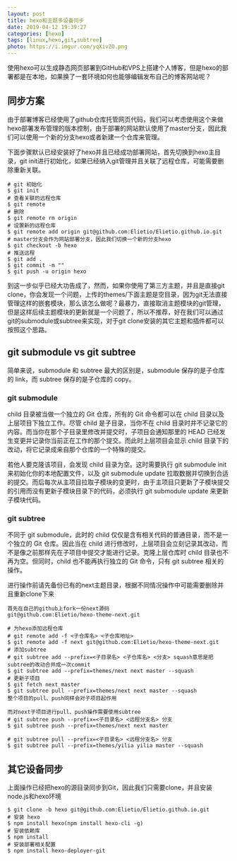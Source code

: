 ```yaml
---
layout: post
title: hexo和主题多设备同步
date: 2019-04-12 19:39:27
categories: [hexo]
tags: [linux,hexo,git,subtree]
photo: https://i.imgur.com/yqXivZO.png
---
```


使用hexo可以生成静态网页部署到GitHub和VPS上搭建个人博客，但是hexo的部署都是在本地，如果换了一套环境如何也能够编辑发布自己的博客网站呢？
<!-- more --> 
## 同步方案

由于部署博客已经使用了github仓库托管网页代码，我们可以考虑使用这个来做hexo部署发布管理的版本控制，由于部署的网站默认使用了master分支，因此我们可以使用一个新的分支hexo或者新建一个仓库来管理。

下面步骤默认已经安装好了hexo并且已经成功部署网站，首先切换到hexo主目录，git init进行初始化，如果已经纳入git管理并且关联了远程仓库，可能需要删除重新关联。

```shell
# git 初始化
$ git init
# 查看关联的远程仓库
$ git remote
# 删除
$ git remote rm origin
# 设置新的远程仓库
$ git remote add origin git@github.com:Elietio/Elietio.github.io.git
# master分支会作为网站部署分支，因此我们切换一个新的分支hexo
$ git checkout -b hexo
# 推送远程
$ git add .
$ git commit -m ""
$ git push -u origin hexo
```

到这一步似乎已经大功告成了，然而，如果你使用了第三方主题，并且是直接git clone，你会发现一个问题，上传的themes/下面主题是空目录，因为git无法直接管理这样的嵌套模块，那么该怎么做呢？最暴力，直接取消主题模块的git管理，但是这样后续主题模块的更新就是一个问题了，所以不推荐，好在我们可以通过git的submodule或subtree来实现，对于git clone安装的其它主题和插件都可以按照这个思路。

## git submodule vs git subtree

简单来说，submodule 和 subtree 最大的区别是，submodule 保存的是子仓库的 link，而 subtree 保存的是子仓库的 copy。

### git submodule

child 目录被当做一个独立的 Git 仓库，所有的 Git 命令都可以在 child 目录以及上层项目下独立工作。尽管 child 是子目录，当你不在 child 目录时并不记录它的内容。而当你在那个子目录里修改并提交时，子项目会通知那里的 HEAD 已经发生变更并记录你当前正在工作的那个提交。而此时上层项目会显示 child 目录下的改动，将它记录成来自那个仓库的一个特殊的提交。

若他人要克隆该项目，会发现 child 目录为空。这时需要执行 git submodule init 来初始化你的本地配置文件，以及 git submodule update 拉取数据并切换到合适的提交。而后每次从主项目拉取子模块的变更时，由于主项目只更新了子模块提交的引用而没有更新子模块目录下的代码，必须执行 git submodule update 来更新子模块代码。

### git subtree

不同于 git submodule，此时的 child 仅仅是含有相关代码的普通目录，而不是一个独立的 Git 仓库。因此当在 child 进行修改时，上层项目会立刻记录其改动，而不是像之前那样先在子项目中提交才能进行记录。克隆上层仓库时 child 目录也不再为空。但同时，child 也不能再执行独立的 Git 命令，只有 git subtree 相关的操作。

进行操作前请先备份已有的next主题目录，根据不同情况操作中可能需要删除并且重新clone下来

```shell
首先在自己的github上fork一份next源码
git@github.com:Elietio/hexo-theme-next.git     

# 为hexo添加远程仓库 
# git remote add -f <子仓库名> <子仓库地址>
$ git remote add -f next git@github.com:Elietio/hexo-theme-next.git
# 添加subtree
# git subtree add --prefix=<子目录名> <子仓库名> <分支> squash意思是把subtree的改动合并成一次commit
$ git subtree add --prefix=themes/next next master --squash
# 更新子项目
$ git fetch next master
$ git subtree pull --prefix=themes/next next master --squash
整个项目的pull、push同样会对子项目起作用

而对next子项目进行pull、push操作需要使用subtree
# git subtree push --prefix=<子目录名> <远程分支名> 分支
$ git subtree push --prefix=themes/next next master  

# git subtree pull --prefix=<子目录名> <远程分支名> 分支
$ git subtree pull --prefix=themes/yilia yilia master --squash
```

## 其它设备同步

上面操作已经把hexo的源目录同步到Git，因此我们只需要clone，并且安装node.js和hexo环境

```shell
$ git clone -b hexo git@github.com:Elietio/Elietio.github.io.git
# 安装 hexo
$ npm install hexo(npm install hexo-cli -g)
# 安装依赖库
$ npm install 
# 安装部署相关配置
$ npm install hexo-deployer-git
```
